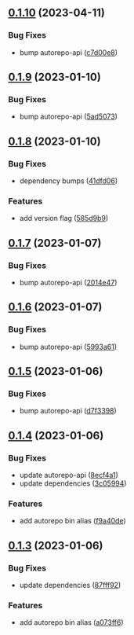 ## [0.1.10](https://github.com/autosoftoss/autorepo/compare/v0.1.9...v0.1.10) (2023-04-11)


### Bug Fixes

* bump autorepo-api ([c7d00e8](https://github.com/autosoftoss/autorepo/commit/c7d00e8b749d7a745b9407496e9edcad437f0fe5))



## [0.1.9](https://github.com/autosoftoss/autorepo/compare/v0.1.8...v0.1.9) (2023-01-10)


### Bug Fixes

* bump autorepo-api ([5ad5073](https://github.com/autosoftoss/autorepo/commit/5ad507310589225bfef4ddd4af687509a42ff37e))



## [0.1.8](https://github.com/autosoftoss/autorepo/compare/v0.1.7...v0.1.8) (2023-01-10)


### Bug Fixes

* dependency bumps ([41dfd06](https://github.com/autosoftoss/autorepo/commit/41dfd0624a26d7d465ab238286432880d0cf1248))


### Features

* add version flag ([585d9b9](https://github.com/autosoftoss/autorepo/commit/585d9b96e08ab8d89c12530289a7fdfca049d576))



## [0.1.7](https://github.com/autosoftoss/autorepo/compare/v0.1.6...v0.1.7) (2023-01-07)


### Bug Fixes

* bump autorepo-api ([2014e47](https://github.com/autosoftoss/autorepo/commit/2014e4779a6bcc6b97c3088c57ab364af4ddb182))



## [0.1.6](https://github.com/autosoftoss/autorepo/compare/v0.1.5...v0.1.6) (2023-01-07)


### Bug Fixes

* bump autorepo-api ([5993a61](https://github.com/autosoftoss/autorepo/commit/5993a617d68dab735a2e9eb8b1c0a960c10541ba))



## [0.1.5](https://github.com/autosoftoss/autorepo/compare/v0.1.4...v0.1.5) (2023-01-06)


### Bug Fixes

* bump autorepo-api ([d7f3398](https://github.com/autosoftoss/autorepo/commit/d7f3398a140043c90a9da8527f104b9459ae0973))



## [0.1.4](https://github.com/autosoftoss/autorepo/compare/v0.1.3...v0.1.4) (2023-01-06)


### Bug Fixes

* update autorepo-api ([8ecf4a1](https://github.com/autosoftoss/autorepo/commit/8ecf4a1cfff5c304e6289d620f9b99a64753cb6f))
* update dependencies ([3c05994](https://github.com/autosoftoss/autorepo/commit/3c059943a7a9347fc7604ab8691b1d6259ac6306))


### Features

* add autorepo bin alias ([f9a40de](https://github.com/autosoftoss/autorepo/commit/f9a40de0084c16a06abc3e696ece46935040d8cb))



## [0.1.3](https://github.com/autosoftoss/autorepo/compare/v0.1.2...v0.1.3) (2023-01-06)


### Bug Fixes

* update dependencies ([87fff92](https://github.com/autosoftoss/autorepo/commit/87fff92fe72b1a9ff87bbba2aa1bd97396a89395))


### Features

* add autorepo bin alias ([a073ff6](https://github.com/autosoftoss/autorepo/commit/a073ff6e36c4f322b13f47b30d3889f2df820246))



